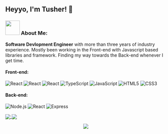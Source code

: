 ## Heyyo, I'm Tusher! 👋 

### <img src="https://github.com/TheDudeThatCode/TheDudeThatCode/blob/master/Assets/Developer.gif" width="45px"> About Me:
**Software Devlopment Engineer** with more than three years of industry experience. Mostly been working in the Front-end with Javascript based libraries and framework. Finding my way towards the Back-end whenever I get time. 
</br>

#### Front-end: 
![React](https://img.shields.io/badge/-React-000?style=flat-circle&logo=react)
![React](https://img.shields.io/badge/-React/Native-000?style=flat-circle&logo=react)
![React](https://img.shields.io/badge/-GraphQL-000?style=flat-circle&logo=graphql)
![TypeScript](https://img.shields.io/badge/-TypeScript-000?style=flat-circle&logo=typeScript)
![JavaScript](https://img.shields.io/badge/-JavaScript-000?style=flat-circle&logo=javascript)
![HTML5](https://img.shields.io/badge/-HTML5-000?style=flat-circle&logo=html5)
![CSS3](https://img.shields.io/badge/-CSS3-000?style=flat-circle&logo=css3)


#### Back-end:
![Node.js](https://img.shields.io/badge/-Node.js-000?&logo=node.js)
![React](https://img.shields.io/badge/-AWS-000?style=flat-circle&logo=aws)
![Express](https://img.shields.io/badge/-Express-000?&logo=express)

 <a href="https://github.com/tusher-A/tusher-A">
  <img align="center" src="https://github-readme-stats.vercel.app/api?username=tusher-A&count_private=true&show_icons=true&hide=issues,contribs&theme=github_dark&hide_border=true&hide_title=true&include_all_commits=true" />
 </a>
 <a href="https://github.com/tusher-A/tusher-A">
  <img align="center" src="https://github-readme-stats.vercel.app/api/top-langs/?username=tusher-A&layout=compact&theme=github_dark&hide_border=true" />
 </a>

  
<p align="center">
  <img src ="http://github-readme-streak-stats.herokuapp.com?user=tusher-A&theme=github-dark&hide_border=true&date_format=M%20j%5B%2C%20Y%5D">
</p>



<!--
**tusher-A/tusher-A** is a ✨ _special_ ✨ repository because its `README.md` (this file) appears on your GitHub profile.

Here are some ideas to get you started:

- 🔭 I’m currently working on ...
- 🌱 I’m currently learning ...
- 👯 I’m looking to collaborate on ...
- 🤔 I’m looking for help with ...
- 💬 Ask me about ...
- 📫 How to reach me: ...
- 😄 Pronouns: ...
- ⚡ Fun fact: ...
-->
